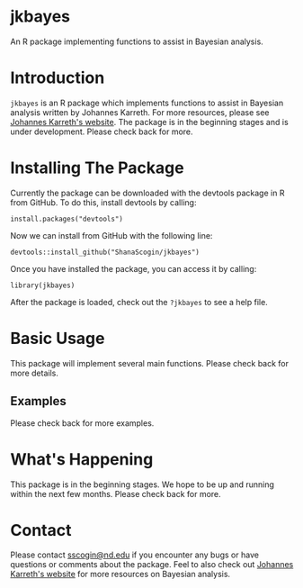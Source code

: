 # jkbayes
An R package implementing functions to assist in Bayesian analysis.

# Introduction
`jkbayes` is an R package which implements functions to assist in Bayesian analysis written by Johannes Karreth. For more resources, please see [Johannes Karreth's website](http://www.jkarreth.net/index.html). The package is in the beginning stages and is under development. Please check back for more.

# Installing The Package
Currently the package can be downloaded with the devtools package in R from GitHub. To do this, install devtools by calling:

```
install.packages("devtools")
```

Now we can install from GitHub with the following line:

```
devtools::install_github("ShanaScogin/jkbayes")
```

Once you have installed the package, you can access it by calling:

```
library(jkbayes)
```
After the package is loaded, check out the `?jkbayes` to see a help file. 

# Basic Usage
This package will implement several main functions. Please check back for more details.

## Examples
Please check back for more examples.

# What's Happening
This package is in the beginning stages. We hope to be up and running within the next few months. Please check back for more.

# Contact
Please contact sscogin@nd.edu if you encounter any bugs or have questions or comments about the package. Feel to also check out [Johannes Karreth's website](http://www.jkarreth.net/index.html) for more resources on Bayesian analysis. 